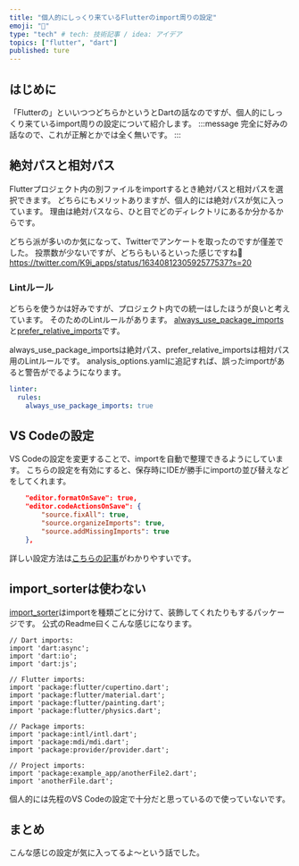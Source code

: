 ```yaml
---
title: "個人的にしっくり来ているFlutterのimport周りの設定"
emoji: "👾"
type: "tech" # tech: 技術記事 / idea: アイデア
topics: ["flutter", "dart"]
published: ture
---
```

## はじめに
「Flutterの」といいつつどちらかというとDartの話なのですが、個人的にしっくり来ているimport周りの設定について紹介します。
:::message
完全に好みの話なので、これが正解とかでは全く無いです。
:::

## 絶対パスと相対パス
Flutterプロジェクト内の別ファイルをimportするとき絶対パスと相対パスを選択できます。
どちらにもメリットありますが、個人的には絶対パスが気に入っています。
理由は絶対パスなら、ひと目でどのディレクトリにあるか分かるからです。

どちら派が多いのか気になって、Twitterでアンケートを取ったのですが僅差でした。
投票数が少ないですが、どちらもいるといった感じですね👀
https://twitter.com/K9i_apps/status/1634081230592577537?s=20

### Lintルール
どちらを使うかは好みですが、プロジェクト内での統一はしたほうが良いと考えています。
そのためのLintルールがあります。
[always_use_package_imports](https://dart-lang.github.io/linter/lints/always_use_package_imports.html)と[prefer_relative_imports](https://dart-lang.github.io/linter/lints/prefer_relative_imports.html)です。

always_use_package_importsは絶対パス、prefer_relative_importsは相対パス用のLintルールです。
analysis_options.yamlに追記すれば、誤ったimportがあると警告がでるようになります。
```yaml:analysis_options.yaml
linter:
  rules:
    always_use_package_imports: true
```

## VS Codeの設定
VS Codeの設定を変更することで、importを自動で整理できるようにしています。
こちらの設定を有効にすると、保存時にIDEが勝手にimportの並び替えなどをしてくれます。

```json:settings.json
    "editor.formatOnSave": true,
    "editor.codeActionsOnSave": {
        "source.fixAll": true,
        "source.organizeImports": true,
        "source.addMissingImports": true
    },
```

詳しい設定方法は[こちらの記事](https://zenn.dev/inari_sushio/articles/0f4c606c8340ee#%E3%83%95%E3%82%A1%E3%82%A4%E3%83%AB%E4%BF%9D%E5%AD%98%E6%99%82%E3%81%AE%E8%87%AA%E5%8B%95%E3%82%A2%E3%82%AF%E3%82%B7%E3%83%A7%E3%83%B3%E3%82%92%E8%BF%BD%E5%8A%A0%E3%81%99%E3%82%8B)がわかりやすいです。


## import_sorterは使わない
[import_sorter](https://pub.dev/packages/import_sorter)はimportを種類ごとに分けて、装飾してくれたりもするパッケージです。
公式のReadme曰くこんな感じになります。
```dart:import_sorter適用例
// Dart imports:
import 'dart:async';
import 'dart:io';
import 'dart:js';

// Flutter imports:
import 'package:flutter/cupertino.dart';
import 'package:flutter/material.dart';
import 'package:flutter/painting.dart';
import 'package:flutter/physics.dart';

// Package imports:
import 'package:intl/intl.dart';
import 'package:mdi/mdi.dart';
import 'package:provider/provider.dart';

// Project imports:
import 'package:example_app/anotherFile2.dart';
import 'anotherFile.dart';
```

個人的には先程のVS Codeの設定で十分だと思っているので使っていないです。

## まとめ
こんな感じの設定が気に入ってるよ〜という話でした。